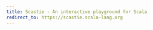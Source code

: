 ```yaml
---
title: Scastie - An interactive playground for Scala
redirect_to: https://scastie.scala-lang.org
---
```


